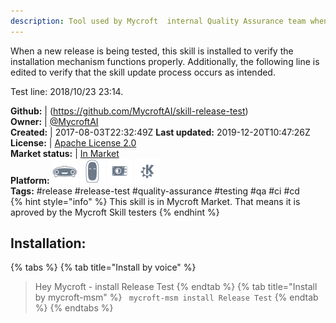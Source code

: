 ```yaml
---
description: Tool used by Mycroft  internal Quality Assurance team when validating a new mycroft-core release
---
```

When a new release is being tested, this skill is installed to verify the
installation mechanism functions properly.  Additionally, the following line
is edited to verify that the skill update process occurs as intended.

Test line:  2018/10/23 23:14.

**Github:** | (https://github.com/MycroftAI/skill-release-test)  
**Owner:** | [@MycroftAI](https://github.com/MycroftAI)  
**Created:** | 2017-08-03T22:32:49Z  **Last updated:** 2019-12-20T10:47:26Z  
**License:** | [Apache License 2.0](https://api.github.com/licenses/apache-2.0)  
**Market status:** | [In Market](https://market.mycroft.ai/skill/mycroft-release-test)  
**Platform:**   ![](.gitbook/assets/mark-1-icon.png)  ![](.gitbook/assets/mark-2-icon.png)  ![](.gitbook/assets/picroft-icon.png)  ![](.gitbook/assets/kde.png)   
**Tags:** \#release \#release-test \#quality-assurance \#testing \#qa \#ci \#cd   
{% hint style="info" %}
This skill is in Mycroft Market. That means it is aproved by the Mycroft Skill testers
{% endhint %}
    
## Installation:  
{% tabs %}
{% tab title="Install by voice" %}
> Hey Mycroft - install Release Test
{% endtab %}
  {% tab title="Install by mycroft-msm" %}
``` mycroft-msm install Release Test```
{% endtab %}
  {% endtabs %}
  